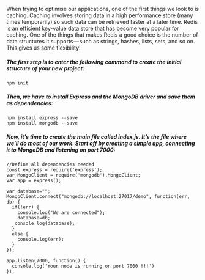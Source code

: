 When trying to optimise our applications, one of the first things we look to is caching. Caching involves storing data in a high performance store (many times temporarily) so such data can be retrieved faster at a later time. Redis is an efficient key-value data store that has become very popular for caching. One of the things that makes Redis a good choice is the number of data structures it supports — such as strings, hashes, lists, sets, and so on. This gives us some flexibility!

##### The first step is to enter the following command to create the initial structure of your new project:
```
npm init
```
##### Then, we have to install Express and the MongoDB driver and save them as dependencies:
```
npm install express --save
npm install mongodb --save
```
##### Now, it’s time to create the main file called index.js. It’s the file where we’ll do most of our work. Start off by creating a simple app, connecting it to MongoDB and listening on port 7000:

```
//Define all dependencies needed
const express = require('express');
var MongoClient = require('mongodb').MongoClient;
var app = express();

var database="";
MongoClient.connect("mongodb://localhost:27017/demo", function(err, db) {
  if(!err) {
    console.log("We are connected");
    database=db;
   console.log(database);
  }
  else {
    console.log(err);
  }
});

app.listen(7000, function() {
  console.log('Your node is running on port 7000 !!!')
});

```




